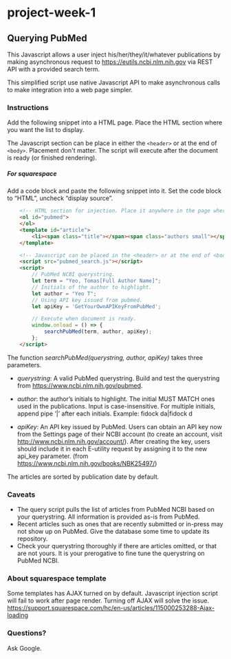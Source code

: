 # project-week-1
## Querying PubMed 

This Javascript allows a user inject his/her/they/it/whatever publications by making asynchronous request 
to https://eutils.ncbi.nlm.nih.gov via REST API with a provided search term.

This simplified script use native Javascript API to make asynchronous calls to make integration into a web page simpler.

### Instructions

Add the following snippet into a HTML page. 
Place the HTML section where you want the list to display.

The Javascript section can be place in either the ```<header>``` or at the end of ```<body>```. Placement don't matter. 
The script will execute after the document is ready (or finished rendering).

##### For squarespace 
Add a code block and paste the following snippet into it. Set the code block to “HTML”, uncheck “display source”.

```html
    <!-- HTML section for injection. Place it anywhere in the page where you want to display the list. -->
    <ol id="pubmed">
    </ol>
    <template id="article">
        <li><span class="title"></span><span class="authors small"></span><span class="doi small"></span></li>
    </template>

    <!-- Javascript can be placed in the <header> or at the end of <body> -->
    <script src="pubmed_search.js"></script>
    <script>
        // PubMed NCBI querystring.
        let term = "Yeo, Tomas[Full Author Name]";
        // Initials of the author to highlight.
        let author = "Yeo T";
        // Using API key issued from pubmed.
        let apiKey = 'GetYourOwnAPIKeyFromPubMed';

        // Execute when document is ready.
        window.onload = () => {
            searchPubMed(term, author, apiKey);
        };
    </script>
```

The function *searchPubMed(querystring, author, apiKey)* takes three parameters.

- *querystring*: A valid PubMed querystring. Build and test the querystring from https://www.ncbi.nlm.nih.gov/pubmed.

- *author*: the author’s initials to highlight. The initial MUST MATCH ones used in the publications. Input is 
case-insensitive. For multiple initials, append pipe ‘|’ after each initials. Example: fidock da|fidock d

- *apiKey*: An API key issued by PubMed. Users can obtain an API key now from the Settings page of their NCBI account 
 (to create an account, visit http://www.ncbi.nlm.nih.gov/account/). After creating the key, users should include it 
 in each E-utility request by assigning it to the new api_key parameter. 
 (from https://www.ncbi.nlm.nih.gov/books/NBK25497/)

The articles are sorted by publication date by default. 

### Caveats
- The query script pulls the list of articles from PubMed NCBI based on your querystring. All information is provided 
as-is from PubMed.
- Recent articles such as ones that are recently submitted or in-press may not show up on PubMed. 
Give the database some time to update its repository.
- Check your querystring thoroughly if there are articles omitted, or that are not yours. 
It is your prerogative to fine tune the querystring on PubMed NCBI.

### About squarespace template
Some templates has AJAX turned on by default. Javascript injection script will fail to work after page render. 
Turning off AJAX will solve the issue. https://support.squarespace.com/hc/en-us/articles/115000253288-Ajax-loading

### Questions? 
Ask Google.